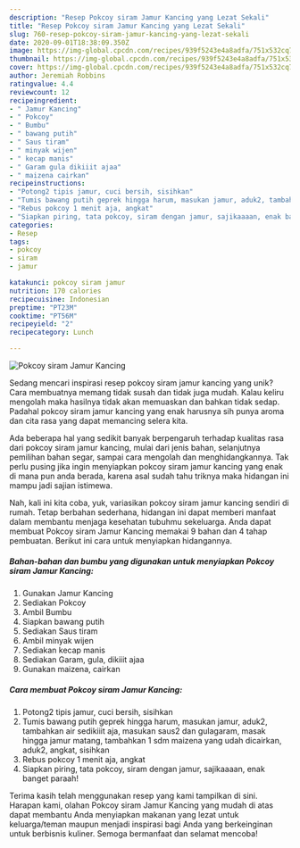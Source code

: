 ```yaml
---
description: "Resep Pokcoy siram Jamur Kancing yang Lezat Sekali"
title: "Resep Pokcoy siram Jamur Kancing yang Lezat Sekali"
slug: 760-resep-pokcoy-siram-jamur-kancing-yang-lezat-sekali
date: 2020-09-01T18:38:09.350Z
image: https://img-global.cpcdn.com/recipes/939f5243e4a8adfa/751x532cq70/pokcoy-siram-jamur-kancing-foto-resep-utama.jpg
thumbnail: https://img-global.cpcdn.com/recipes/939f5243e4a8adfa/751x532cq70/pokcoy-siram-jamur-kancing-foto-resep-utama.jpg
cover: https://img-global.cpcdn.com/recipes/939f5243e4a8adfa/751x532cq70/pokcoy-siram-jamur-kancing-foto-resep-utama.jpg
author: Jeremiah Robbins
ratingvalue: 4.4
reviewcount: 12
recipeingredient:
- " Jamur Kancing"
- " Pokcoy"
- " Bumbu"
- " bawang putih"
- " Saus tiram"
- " minyak wijen"
- " kecap manis"
- " Garam gula dikiiit ajaa"
- " maizena cairkan"
recipeinstructions:
- "Potong2 tipis jamur, cuci bersih, sisihkan"
- "Tumis bawang putih geprek hingga harum, masukan jamur, aduk2, tambahkan air sedikiiit aja, masukan saus2 dan gulagaram, masak hingga jamur matang, tambahkan 1 sdm maizena yang udah dicairkan, aduk2, angkat, sisihkan"
- "Rebus pokcoy 1 menit aja, angkat"
- "Siapkan piring, tata pokcoy, siram dengan jamur, sajikaaaan, enak banget paraah!"
categories:
- Resep
tags:
- pokcoy
- siram
- jamur

katakunci: pokcoy siram jamur 
nutrition: 170 calories
recipecuisine: Indonesian
preptime: "PT23M"
cooktime: "PT56M"
recipeyield: "2"
recipecategory: Lunch

---
```



![Pokcoy siram Jamur Kancing](https://img-global.cpcdn.com/recipes/939f5243e4a8adfa/751x532cq70/pokcoy-siram-jamur-kancing-foto-resep-utama.jpg)

Sedang mencari inspirasi resep pokcoy siram jamur kancing yang unik? Cara membuatnya memang tidak susah dan tidak juga mudah. Kalau keliru mengolah maka hasilnya tidak akan memuaskan dan bahkan tidak sedap. Padahal pokcoy siram jamur kancing yang enak harusnya sih punya aroma dan cita rasa yang dapat memancing selera kita.

Ada beberapa hal yang sedikit banyak berpengaruh terhadap kualitas rasa dari pokcoy siram jamur kancing, mulai dari jenis bahan, selanjutnya pemilihan bahan segar, sampai cara mengolah dan menghidangkannya. Tak perlu pusing jika ingin menyiapkan pokcoy siram jamur kancing yang enak di mana pun anda berada, karena asal sudah tahu triknya maka hidangan ini mampu jadi sajian istimewa.




Nah, kali ini kita coba, yuk, variasikan pokcoy siram jamur kancing sendiri di rumah. Tetap berbahan sederhana, hidangan ini dapat memberi manfaat dalam membantu menjaga kesehatan tubuhmu sekeluarga. Anda dapat membuat Pokcoy siram Jamur Kancing memakai 9 bahan dan 4 tahap pembuatan. Berikut ini cara untuk menyiapkan hidangannya.

<!--inarticleads1-->

##### Bahan-bahan dan bumbu yang digunakan untuk menyiapkan Pokcoy siram Jamur Kancing:

1. Gunakan  Jamur Kancing
1. Sediakan  Pokcoy
1. Ambil  Bumbu
1. Siapkan  bawang putih
1. Sediakan  Saus tiram
1. Ambil  minyak wijen
1. Sediakan  kecap manis
1. Sediakan  Garam, gula, dikiiit ajaa
1. Gunakan  maizena, cairkan




<!--inarticleads2-->

##### Cara membuat Pokcoy siram Jamur Kancing:

1. Potong2 tipis jamur, cuci bersih, sisihkan
1. Tumis bawang putih geprek hingga harum, masukan jamur, aduk2, tambahkan air sedikiiit aja, masukan saus2 dan gulagaram, masak hingga jamur matang, tambahkan 1 sdm maizena yang udah dicairkan, aduk2, angkat, sisihkan
1. Rebus pokcoy 1 menit aja, angkat
1. Siapkan piring, tata pokcoy, siram dengan jamur, sajikaaaan, enak banget paraah!




Terima kasih telah menggunakan resep yang kami tampilkan di sini. Harapan kami, olahan Pokcoy siram Jamur Kancing yang mudah di atas dapat membantu Anda menyiapkan makanan yang lezat untuk keluarga/teman maupun menjadi inspirasi bagi Anda yang berkeinginan untuk berbisnis kuliner. Semoga bermanfaat dan selamat mencoba!
